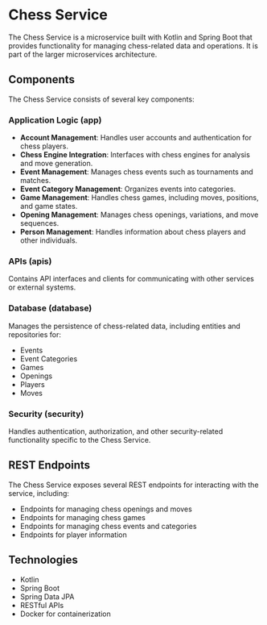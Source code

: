 # Chess Service

The Chess Service is a microservice built with Kotlin and Spring Boot that provides functionality for managing chess-related data and operations. It is part of the larger microservices architecture.

## Components

The Chess Service consists of several key components:

### Application Logic (app)

- **Account Management**: Handles user accounts and authentication for chess players.
- **Chess Engine Integration**: Interfaces with chess engines for analysis and move generation.
- **Event Management**: Manages chess events such as tournaments and matches.
- **Event Category Management**: Organizes events into categories.
- **Game Management**: Handles chess games, including moves, positions, and game states.
- **Opening Management**: Manages chess openings, variations, and move sequences.
- **Person Management**: Handles information about chess players and other individuals.

### APIs (apis)

Contains API interfaces and clients for communicating with other services or external systems.

### Database (database)

Manages the persistence of chess-related data, including entities and repositories for:
- Events
- Event Categories
- Games
- Openings
- Players
- Moves

### Security (security)

Handles authentication, authorization, and other security-related functionality specific to the Chess Service.

## REST Endpoints

The Chess Service exposes several REST endpoints for interacting with the service, including:

- Endpoints for managing chess openings and moves
- Endpoints for managing chess games
- Endpoints for managing chess events and categories
- Endpoints for player information

## Technologies

- Kotlin
- Spring Boot
- Spring Data JPA
- RESTful APIs
- Docker for containerization
